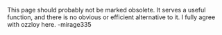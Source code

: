 This page should probably not be marked obsolete. It serves a useful
function, and there is no obvious or efficient alternative to it. I
fully agree with ozzloy here. -mirage335
